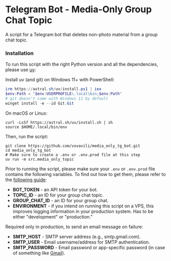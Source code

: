 # Telegram Bot - Media-Only Group Chat Topic

A script for a Telegram bot that deletes non-photo material from a group chat topic.

### Installation

To run this script with the right Python version and all the dependencies, please use [uv](https://docs.astral.sh/uv/):

Install uv (and git) on Windows 11+ with PowerShell:

```powershell
irm https://astral.sh/uv/install.ps1 | iex
$env:Path = "$env:USERPROFILE\.local\bin;$env:Path"
# git doesn't come with Windows 11 by default
winget install -e --id Git.Git
```

On macOS or Linux:

```shell
curl -LsSf https://astral.sh/uv/install.sh | sh
source $HOME/.local/bin/env
```

Then, run the script:

```shell
git clone https://github.com/vovavili/media_only_tg_bot.git
cd media_only_tg_bot
# Make sure to create a .env or .env.prod file at this step
uv run -m src.media_only_topic
```

Prior to running the script, please make sure your `.env` or `.env.prod` file contains the following variables. To find out 
how to get them, please refer to the 
[following guide](https://gist.github.com/nafiesl/4ad622f344cd1dc3bb1ecbe468ff9f8a):
- **BOT_TOKEN** - an API token for your bot.
- **TOPIC_ID** - an ID for your group chat topic.
- **GROUP_CHAT_ID** - an ID for your group chat.
- **ENVIRONMENT** - if you intend on running this script on a VPS, this improves logging
    information in your production system. Has to be either "development" or "production."

Required only in production, to send an email message on failure:

- **SMTP_HOST** - SMTP server address (e.g., smtp.gmail.com).
- **SMTP_USER** - Email username/address for SMTP authentication.
- **SMTP_PASSWORD** - Email password or app-specific password (in case of something like 
[Gmail](https://support.google.com/mail/answer/185833?hl=en)).